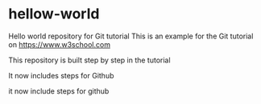 # hellow-world
Hello world repository for Git tutorial 
This is an example for the Git tutorial on https://www.w3school.com

This repository is built step by step in the tutorial

It now includes steps for Github

it now include steps for github
